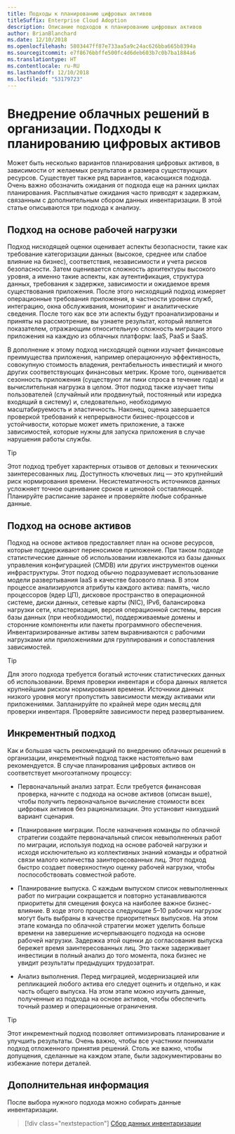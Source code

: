 ```yaml
---
title: Подходы к планированию цифровых активов
titleSuffix: Enterprise Cloud Adoption
description: Описание подходов к планированию цифровых активов
author: BrianBlanchard
ms.date: 12/10/2018
ms.openlocfilehash: 5803447ff87e733aa5a9c24ac626bba665b8394a
ms.sourcegitcommit: e7f8676bbffe500fc4d6deb603b7c0b7ba1884a6
ms.translationtype: HT
ms.contentlocale: ru-RU
ms.lasthandoff: 12/10/2018
ms.locfileid: "53179723"
---
```

# <a name="enterprise-cloud-adoption-approaches-to-digital-estate-planning"></a>Внедрение облачных решений в организации. Подходы к планированию цифровых активов

Может быть несколько вариантов планирования цифровых активов, в зависимости от желаемых результатов и размера существующих ресурсов. Существует также ряд вариантов, касающихся подхода. Очень важно обозначить ожидания от подхода еще на ранних циклах планирования. Расплывчатые ожидания часто приводят к задержкам, связанным с дополнительным сбором данных инвентаризации. В этой статье описываются три подхода к анализу.

## <a name="workload-driven-approach"></a>Подход на основе рабочей нагрузки

Подход нисходящей оценки оценивает аспекты безопасности, такие как требование категоризации данных (высокое, среднее или слабое влияние на бизнес), соответствия, независимости и учета рисков безопасности. Затем оценивается сложность архитектуры высокого уровня, а именно такие аспекты, как аутентификация, структура данных, требования к задержке, зависимости и ожидаемое время существования приложения. После этого нисходящий подход измеряет операционные требования приложения, в частности уровни служб, интеграцию, окна обслуживания, мониторинг и аналитические сведения. После того как все эти аспекты будут проанализированы и приняты на рассмотрение, вы узнаете результат, который является показателем, отражающим относительную сложность миграции этого приложения на каждую из облачных платформ: IaaS, PaaS и SaaS.

В дополнение к этому подход нисходящей оценки изучает финансовые преимущества приложения, например операционную эффективность, совокупную стоимость владения, рентабельность инвестиций и много других соответствующих финансовых метрик. Кроме того, оценивается сезонность приложения (существуют ли пики спроса в течение года) и вычислительная нагрузка в целом. Этот подход также изучает типы пользователей (случайный или продвинутый, постоянный или изредка входящий в систему) и, следовательно, необходимую масштабируемость и эластичность. Наконец, оценка завершается проверкой требований к непрерывности бизнес-процессов и устойчивости, которые может иметь приложение, а также зависимостей, которые нужны для запуска приложения в случае нарушения работы службы.

> [!TIP]
> Этот подход требует характерных отзывов от деловых и технических заинтересованных лиц. Доступность ключевых лиц — это крупнейший риск нормирования времени. Несистематичность источников данных усложняет точное оценивание сроков и ценовой составляющей. Планируйте расписание заранее и проверяйте любые собранные данные.

## <a name="asset-driven-approach"></a>Подход на основе активов

Подход на основе активов предоставляет план на основе ресурсов, которые поддерживают переносимое приложение. При таком подходе статистические данные об использовании извлекаются из базы данных управления конфигурацией (CMDB) или других инструментов оценки инфраструктуры. Этот подход обычно подразумевает использование модели развертывания IaaS в качестве базового плана. В этом процессе анализируются атрибуты каждого актива: память, число процессоров (ядер ЦП), дисковое пространство в операционной системе, диски данных, сетевые карты (NIC), IPv6, балансировка нагрузки сети, кластеризация, версия операционной системы, версия базы данных (при необходимости), поддерживаемые домены и сторонние компоненты или пакеты программного обеспечения. Инвентаризированные активы затем выравниваются с рабочими нагрузками или приложениями для группирования и сопоставления зависимостей.

> [!TIP]
> Для этого подхода требуется богатый источник статистических данных об использовании. Время проверки инвентаря и сбора данных является крупнейшим риском нормирования времени. Источники данных низкого уровня могут пропустить зависимости между активами или приложениями. Запланируйте по крайней мере один месяц для проверки инвентаря. Проверяйте зависимости перед развертыванием.

## <a name="incremental-approach"></a>Инкрементный подход

Как и большая часть рекомендаций по внедрению облачных решений в организации, инкрементный подход также настоятельно вам рекомендуется. В случае планирования цифровых активов он соответствует многоэтапному процессу:

- Первоначальный анализ затрат. Если требуется финансовая проверка, начните с подхода на основе активов (описан выше), чтобы получить первоначальное вычисление стоимости всех цифровых активов без рационализации. Это установит наихудший вариант сценария.

- Планирование миграции. После назначения команды по облачной стратегии создайте первоначальный список невыполненных работ по миграции, используя подход на основе рабочей нагрузки и исходя исключительно из коллективных знаний команды и обратной связи малого количества заинтересованных лиц. Этот подход быстро создает поверхностную оценку рабочей нагрузки, чтобы поспособствовать совместной работе.

- Планирование выпуска. С каждым выпуском список невыполненных работ по миграции сокращается и повторно устанавливаются приоритеты для смещения фокуса на наиболее важное бизнес-влияние. В ходе этого процесса следующие 5&ndash;10 рабочих нагрузок могут быть выбраны в качестве приоритетных выпусков. На этом этапе команда по облачной стратегии может уделить больше времени на завершение исчерпывающего подхода на основе рабочей нагрузки. Задержка этой оценки до согласования выпуска бережет время заинтересованных лиц. Это также задерживает инвестиции в полный анализ до того момента, пока бизнес не увидит результаты предыдущих трудозатрат.

- Анализ выполнения. Перед миграцией, модернизацией или репликацией любого актива его следует оценить и отдельно, и как часть общего выпуска. На этом этапе можно изучить данные, полученные из подхода на основе активов, чтобы обеспечить точный размер и операционные ограничения.

> [!TIP]
> Этот инкрементный подход позволяет оптимизировать планирование и улучшить результаты. Очень важно, чтобы все участники понимали подход отложенного принятия решений. Столь же важно, чтобы допущения, сделанные на каждом этапе, были задокументированы во избежание потери деталей.

## <a name="next-steps"></a>Дополнительная информация

После выбора нужного подхода можно собирать данные инвентаризации.

> [!div class="nextstepaction"]
> [Сбор данных инвентаризации](inventory.md)